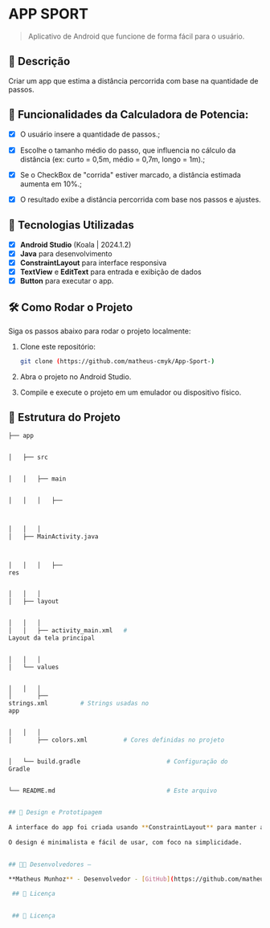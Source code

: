 # **APP SPORT**

> Aplicativo de Android que funcione de forma fácil para o usuário.


## 📱 Descrição

Criar um app que estima a distância percorrida com base na quantidade de
passos.

## 🔧 Funcionalidades da Calculadora de Potencia: 

- [x] O usuário insere a quantidade de passos.;
- [x] Escolhe o tamanho médio do passo, que influencia no cálculo da distância (ex:
curto = 0,5m, médio = 0,7m, longo = 1m).;
- [x] Se o CheckBox de &quot;corrida&quot; estiver marcado, a distância estimada aumenta em
10%.;
- [x] O resultado exibe a distância percorrida com base nos passos e ajustes.


## 🚀 Tecnologias Utilizadas

- [x] **Android Studio** (Koala | 2024.1.2)
- [x] **Java** para desenvolvimento
- [x] **ConstraintLayout** para interface responsiva
- [x] **TextView** e **EditText** para entrada e exibição de dados
- [x] **Button**   para executar o app.

## 🛠️ Como Rodar o Projeto

Siga os passos abaixo para rodar o projeto localmente:

1. Clone este repositório:

    ```bash
    git clone (https://github.com/matheus-cmyk/App-Sport-)

    ```

2. Abra o projeto no Android Studio.
3. Compile e execute o projeto em um emulador ou dispositivo físico.

## 📂 Estrutura do Projeto

```bash
├── app


│   ├── src


│   │   ├── main


│   │   │   ├──



│   │   │  
│   ├── MainActivity.java      



│   │   │   ├──
res


│   │   │  
│   ├── layout


│   │   │  
│   │   ├── activity_main.xml   #
Layout da tela principal


│   │   │  
│   └── values


│   │   │  
│       ├──
strings.xml         # Strings usadas no
app


│   │   │  
│       ├── colors.xml          # Cores definidas no projeto


│   └── build.gradle                        # Configuração do
Gradle


└── README.md                               # Este arquivo

 
## 🎨 Design e Prototipagem
 
A interface do app foi criada usando **ConstraintLayout** para manter a responsividade em diferentes tamanhos de tela.
 
O design é minimalista e fácil de usar, com foco na simplicidade.
 
  
## 👨‍💻 Desenvolvedores –

**Matheus Munhoz** - Desenvolvedor - [GitHub](https://github.com/matheus-cmyk)

 ## 📄 Licença
 

 ## 📄 Licença
